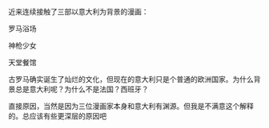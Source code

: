 近来连续接触了三部以意大利为背景的漫画：

罗马浴场

神枪少女

天堂餐馆

古罗马确实诞生了灿烂的文化，但现在的意大利只是个普通的欧洲国家。为什么背景总是意大利呢？为什么不是法国？西班牙？

直接原因，当然是因为三位漫画家本身和意大利有渊源。但我是不满意这个解释的。总应该有些更深层的原因吧